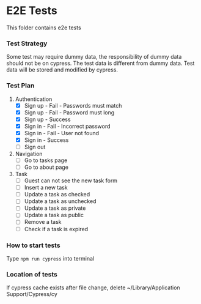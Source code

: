 # E2E Tests

This folder contains e2e tests

### Test Strategy

Some test may require dummy data, the responsibility of dummy data should not be on cypress. The test data is different
from dummy data. Test data will be stored and modified by cypress.

### Test Plan

1. Authentication
    - [x] Sign up - Fail - Passwords must match
    - [x] Sign up - Fail - Password must long
    - [x] Sign up - Success
    - [x] Sign in - Fail - Incorrect password
    - [x] Sign in - Fail - User not found
    - [x] Sign in - Success
    - [ ] Sign out

1. Navigation
    - [ ] Go to tasks page
    - [ ] Go to about page

1. Task
    - [ ] Guest can not see the new task form
    - [ ] Insert a new task
    - [ ] Update a task as checked
    - [ ] Update a task as unchecked
    - [ ] Update a task as private
    - [ ] Update a task as public
    - [ ] Remove a task
    - [ ] Check if a task is expired

### How to start tests

Type ```npm run cypress``` into terminal

### Location of tests

If cypress cache exists after file change, delete
~/Library/Application Support/Cypress/cy